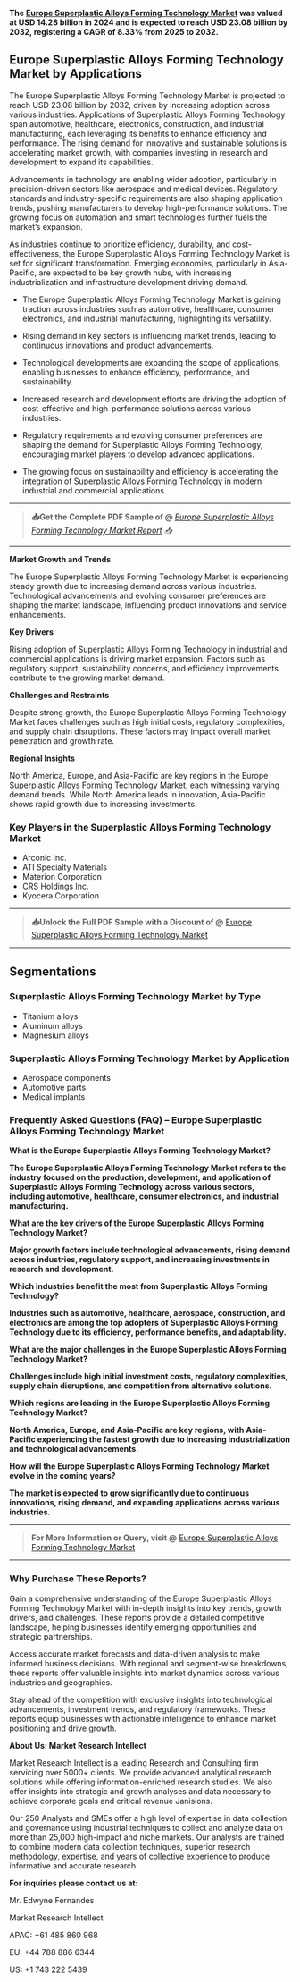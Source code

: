 <p><strong>The <a href="https://www.marketresearchintellect.com/download-sample/?rid=944689&amp;utm_source=Pulse-April-Europe&amp;utm_medium=852">Europe Superplastic Alloys Forming Technology Market</a> was valued at USD 14.28 billion in 2024 and is expected to reach USD 23.08 billion by 2032, registering a CAGR of 8.33% from 2025 to 2032.</strong></p><h2>Europe Superplastic Alloys Forming Technology Market by Applications&nbsp;</h2><p><p>The Europe Superplastic Alloys Forming Technology Market is projected to reach USD 23.08 billion by 2032, driven by increasing adoption across various industries. Applications of Superplastic Alloys Forming Technology span automotive, healthcare, electronics, construction, and industrial manufacturing, each leveraging its benefits to enhance efficiency and performance. The rising demand for innovative and sustainable solutions is accelerating market growth, with companies investing in research and development to expand its capabilities.</p><p>Advancements in technology are enabling wider adoption, particularly in precision-driven sectors like aerospace and medical devices. Regulatory standards and industry-specific requirements are also shaping application trends, pushing manufacturers to develop high-performance solutions. The growing focus on automation and smart technologies further fuels the market&rsquo;s expansion.</p><p>As industries continue to prioritize efficiency, durability, and cost-effectiveness, the Europe Superplastic Alloys Forming Technology Market is set for significant transformation. Emerging economies, particularly in Asia-Pacific, are expected to be key growth hubs, with increasing industrialization and infrastructure development driving demand.</p></p><ul><li><p>The Europe Superplastic Alloys Forming Technology Market is gaining traction across industries such as automotive, healthcare, consumer electronics, and industrial manufacturing, highlighting its versatility.</p></li><li><p>Rising demand in key sectors is influencing market trends, leading to continuous innovations and product advancements.</p></li><li><p>Technological developments are expanding the scope of applications, enabling businesses to enhance efficiency, performance, and sustainability.</p></li><li><p>Increased research and development efforts are driving the adoption of cost-effective and high-performance solutions across various industries.</p></li><li><p>Regulatory requirements and evolving consumer preferences are shaping the demand for Superplastic Alloys Forming Technology, encouraging market players to develop advanced applications.</p></li><li><p>The growing focus on sustainability and efficiency is accelerating the integration of Superplastic Alloys Forming Technology in modern industrial and commercial applications.</p></li></ul><hr /><blockquote><p><strong><span class="font-[700]">📥Get the Complete PDF Sample of @ </span></strong><em><span class="font-[700]"><a href="https://www.marketresearchintellect.com/download-sample/?rid=944689&amp;utm_source=Pulse-April-Europe&amp;utm_medium=852" target="_blank" data-tracking-control-name="article-ssr-frontend-pulse_little-text-block" data-tracking-will-navigate="" data-test-link="">Europe Superplastic Alloys Forming Technology Market Report</a>&nbsp;📥</span></em></p></blockquote><hr /><p class="" data-start="77" data-end="360"><strong data-start="77" data-end="105">Market Growth and Trends</strong></p><p class="" data-start="77" data-end="360">The Europe Superplastic Alloys Forming Technology Market is experiencing steady growth due to increasing demand across various industries. Technological advancements and evolving consumer preferences are shaping the market landscape, influencing product innovations and service enhancements.</p><p class="" data-start="362" data-end="606"><strong data-start="362" data-end="377">Key Drivers</strong></p><p class="" data-start="362" data-end="606">Rising adoption of Superplastic Alloys Forming Technology in industrial and commercial applications is driving market expansion. Factors such as regulatory support, sustainability concerns, and efficiency improvements contribute to the growing market demand.</p><p class="" data-start="608" data-end="849"><strong data-start="608" data-end="637">Challenges and Restraints</strong></p><p class="" data-start="608" data-end="849">Despite strong growth, the Europe Superplastic Alloys Forming Technology Market faces challenges such as high initial costs, regulatory complexities, and supply chain disruptions. These factors may impact overall market penetration and growth rate.</p><p class="" data-start="851" data-end="1095"><strong data-start="851" data-end="872">Regional Insights</strong></p><p class="" data-start="851" data-end="1095">North America, Europe, and Asia-Pacific are key regions in the Europe Superplastic Alloys Forming Technology Market, each witnessing varying demand trends. While North America leads in innovation, Asia-Pacific shows rapid growth due to increasing investments.</p><p><h3>Key Players in the Superplastic Alloys Forming Technology Market </h3><ul><li>Arconic Inc.</li><li> ATI Specialty Materials</li><li> Materion Corporation</li><li> CRS Holdings Inc.</li><li> Kyocera Corporation</li></ul></p><hr /><blockquote><p><strong>📥Unlock the Full PDF Sample with a Discount of @</strong> <a href="https://www.marketresearchintellect.com/ask-for-discount/?rid=944689&amp;utm_source=Pulse-April-Europe&amp;utm_medium=852">Europe Superplastic Alloys Forming Technology Market</a></p></blockquote><hr /><p><h2>Segmentations</h2><h3>Superplastic Alloys Forming Technology Market by Type</h3><ul><li>Titanium alloys</li><li> Aluminum alloys</li><li> Magnesium alloys</li></ul><h3>Superplastic Alloys Forming Technology Market by Application</h3><ul><li>Aerospace components</li><li> Automotive parts</li><li> Medical implants</li></ul></p><h3><strong>Frequently Asked Questions (FAQ) &ndash; Europe Superplastic Alloys Forming Technology Market</strong></h3><p><strong>What is the Europe Superplastic Alloys Forming Technology Market?</strong></p><p><strong>The Europe Superplastic Alloys Forming Technology Market refers to the industry focused on the production, development, and application of Superplastic Alloys Forming Technology across various sectors, including automotive, healthcare, consumer electronics, and industrial manufacturing.</strong></p><p><strong>What are the key drivers of the Europe Superplastic Alloys Forming Technology Market?</strong></p><p><strong>Major growth factors include technological advancements, rising demand across industries, regulatory support, and increasing investments in research and development.</strong></p><p><strong>Which industries benefit the most from Superplastic Alloys Forming Technology?</strong></p><p><strong>Industries such as automotive, healthcare, aerospace, construction, and electronics are among the top adopters of Superplastic Alloys Forming Technology due to its efficiency, performance benefits, and adaptability.</strong></p><p><strong>What are the major challenges in the Europe Superplastic Alloys Forming Technology Market?</strong></p><p><strong>Challenges include high initial investment costs, regulatory complexities, supply chain disruptions, and competition from alternative solutions.</strong></p><p><strong>Which regions are leading in the Europe Superplastic Alloys Forming Technology Market?</strong></p><p><strong>North America, Europe, and Asia-Pacific are key regions, with Asia-Pacific experiencing the fastest growth due to increasing industrialization and technological advancements.</strong></p><p><strong>How will the Europe Superplastic Alloys Forming Technology Market evolve in the coming years?</strong></p><p><strong>The market is expected to grow significantly due to continuous innovations, rising demand, and expanding applications across various industries.</strong></p><hr /><blockquote><p><span class="font-[700]"><strong>For More Information or Query, visit&nbsp;@</strong>&nbsp;</span><span class="font-[700]"><a href="https://www.marketresearchintellect.com/product/global-superplastic-alloys-forming-technology-market/?utm_source=Linkedin&utm_medium=852" target="_blank" data-tracking-control-name="article-ssr-frontend-pulse_little-text-block" data-tracking-will-navigate="" data-test-link="">Europe Superplastic Alloys Forming Technology Market</a></span></p></blockquote><hr /><h3><strong data-start="0" data-end="31">Why Purchase These Reports?</strong></h3><p class="" data-start="35" data-end="297">Gain a comprehensive understanding of the Europe Superplastic Alloys Forming Technology Market with in-depth insights into key trends, growth drivers, and challenges. These reports provide a detailed competitive landscape, helping businesses identify emerging opportunities and strategic partnerships.</p><p class="" data-start="299" data-end="540">Access accurate market forecasts and data-driven analysis to make informed business decisions. With regional and segment-wise breakdowns, these reports offer valuable insights into market dynamics across various industries and geographies.</p><p class="" data-start="542" data-end="784">Stay ahead of the competition with exclusive insights into technological advancements, investment trends, and regulatory frameworks. These reports equip businesses with actionable intelligence to enhance market positioning and drive growth.</p><p><strong><span class="font-[700]">About Us: Market Research Intellect</span></strong></p><p><span class="">Market Research Intellect is a leading Research and Consulting firm servicing over 5000+ clients. We provide advanced analytical research solutions while offering information-enriched research studies.&nbsp;</span>We also offer insights into strategic and growth analyses and data necessary to achieve corporate goals and critical revenue Janisions.</p><p><span class="">Our 250 Analysts and SMEs offer a high level of expertise in data collection and governance using industrial techniques to collect and analyze data on more than 25,000 high-impact and niche markets. Our analysts are trained to combine modern data collection techniques, superior research methodology, expertise, and years of collective experience to produce informative and accurate research.</span></p><p><strong>For inquiries please contact us at:</strong></p><p>Mr. Edwyne Fernandes</p><p>Market Research Intellect</p><p>APAC: +61 485 860 968</p><p>EU: +44 788 886 6344</p><p>US: +1 743 222 5439</p>